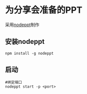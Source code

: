 # 为分享会准备的PPT

采用[nodeppt](https://github.com/ksky521/nodePPT)制作


## 安装nodeppt
```
npm install -g nodeppt
```

## 启动
```
#绑定端口
nodeppt start -p <port>
```
